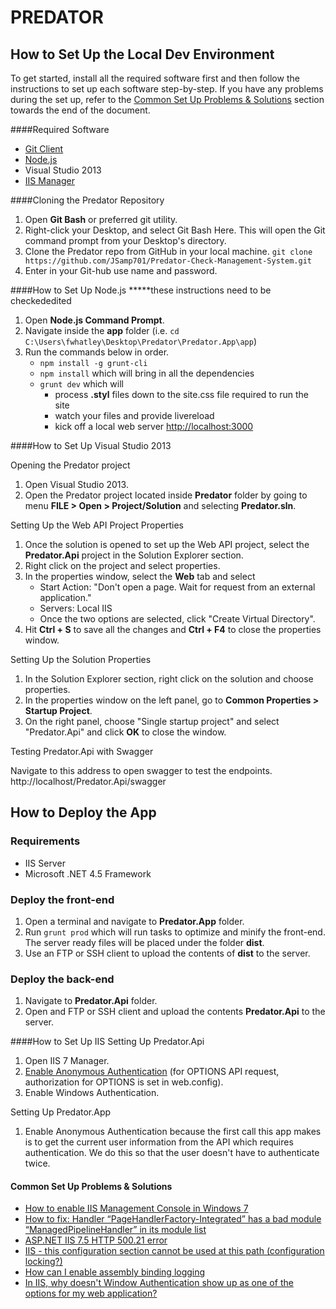 PREDATOR
================

## How to Set Up the Local Dev Environment
To get started, install all the required software first and then follow the instructions to set up each software step-by-step. If you have any problems during the set up, refer to the [Common Set Up Problems & Solutions](####Common) section towards the end of the document.

####Required Software
* [Git Client](https://git-scm.com/downloads)
* [Node.js](http://nodejs.org/)
* Visual Studio 2013
* [IIS Manager](https://www.microsoft.com/en-us/download/details.aspx?id=2299)

####Cloning the Predator Repository

1. Open **Git Bash** or preferred git utility.
2. Right-click your Desktop, and select Git Bash Here. This will open the Git command prompt from your Desktop's directory.
3. Clone the Predator repo from GitHub in your local machine.
	`git clone https://github.com/JSamp701/Predator-Check-Management-System.git`
4. Enter in your Git-hub use name and password.


####How to Set Up Node.js *****these instructions need to be checkededited

1. Open **Node.js Command Prompt**.
2. Navigate inside the **app** folder (i.e. `cd C:\Users\fwhatley\Desktop\Predator\Predator.App\app`)
3. Run the commands below in order. 
	* `npm install -g grunt-cli`
	* `npm install` which will bring in all the dependencies 
	* `grunt dev` which will
		* process **.styl** files down to the site.css file required to run the site 
        * watch your files and provide livereload
		* kick off a local web server [http://localhost:3000](http://localhost:3000)

####How to Set Up Visual Studio 2013

Opening the Predator project

1. Open Visual Studio 2013.
2. Open the Predator project located inside **Predator** folder by going to menu **FILE > Open > Project/Solution** and selecting **Predator.sln**.

Setting Up the Web API Project Properties

1. Once the solution is opened to set up the Web API project, select the **Predator.Api** project in the Solution Explorer section.
3.  Right click on the project and select properties.
4. In the properties window, select the **Web** tab and select 
	* Start Action: "Don't open a page. Wait for request from an external application."
	* Servers: Local IIS
	* Once the two options are selected, click "Create Virtual Directory".
5. Hit **Ctrl + S** to save all the changes and **Ctrl + F4** to close the properties window.

Setting Up the Solution Properties

1. In the Solution Explorer section, right click on the solution and choose properties.
2. In the properties window on the left panel, go to **Common Properties > Startup Project**.
3. On the right panel, choose "Single startup project" and select "Predator.Api" and click **OK** to close the window.

Testing Predator.Api with Swagger

Navigate to this address to open swagger to test the endpoints.
http://localhost/Predator.Api/swagger

## How to Deploy the App

### Requirements
* IIS Server
* Microsoft .NET 4.5 Framework
### Deploy the front-end
1. Open a terminal and navigate to **Predator.App** folder. 
2. Run `grunt prod` which will run tasks to optimize and minify the front-end. The server ready files will be placed under the folder **dist**.
3. Use an FTP or SSH client to upload the contents of **dist** to the server.
### Deploy the back-end
1. Navigate to **Predator.Api** folder.
1. Open and FTP or SSH client and upload the contents **Predator.Api** to the server.

####How to Set Up IIS
Setting Up Predator.Api

1. Open IIS 7 Manager.
2. [Enable Anonymous Authentication](http://www.iis.net/configreference/system.webserver/security/authentication/anonymousauthentication) (for OPTIONS API request, authorization for OPTIONS is set in web.config).
3. Enable Windows Authentication.
	
Setting Up Predator.App

1. Enable Anonymous Authentication because the first call this app makes is to get the current user information from the API which requires authentication. We do this so that the user doesn't have to authenticate twice.

#### Common Set Up Problems & Solutions
* [How to enable  IIS Management Console in Windows 7](http://forums.asp.net/t/1704482.aspx?INSTALLING+IIS+MANAGEMENT+CONSOLE)
* [How to fix: Handler “PageHandlerFactory-Integrated” has a bad module “ManagedPipelineHandler” in its module list](http://stackoverflow.com/questions/6846544/how-to-fix-handler-pagehandlerfactory-integrated-has-a-bad-module-managedpip)
* [ASP.NET IIS 7.5 HTTP 500.21 error](http://stackoverflow.com/questions/22952115/asp-net-iis-7-5-http-500-21-error)
* [IIS - this configuration section cannot be used at this path (configuration locking?)](http://stackoverflow.com/questions/9794985/iis-this-configuration-section-cannot-be-used-at-this-path-configuration-lock)
* [How can I enable assembly binding logging](http://stackoverflow.com/questions/17681432/how-can-i-enable-assembly-binding-logging)
* [In IIS, why doesn't Window Authentication show up as one of the options for my web application?](http://stackoverflow.com/questions/8067448/in-iis-why-doesnt-window-authentication-show-up-as-one-of-the-options-for-my-w)


